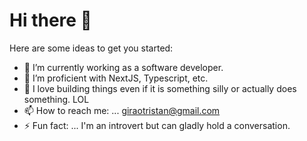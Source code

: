# Hi there 👋

Here are some ideas to get you started:

- 🔭 I’m currently working as a software developer.
- 🌱 I’m proficient with NextJS, Typescript, etc.
- 💬 I love building things even if it is something silly or actually does something. LOL
- 📫 How to reach me: ... giraotristan@gmail.com
- ⚡ Fun fact: ... I'm an introvert but can gladly hold a conversation.

